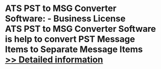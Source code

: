 # ATS PST to MSG Converter Software: - Business License<br />ATS PST to MSG Converter Software is help to convert PST Message Items to Separate Message Items<br />[>> Detailed information](https://secure.shareit.com/shareit/product.html?productid=300778926&affiliateid=200057808)